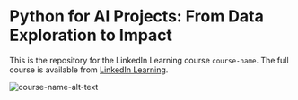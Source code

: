 # Python for AI Projects: From Data Exploration to Impact

This is the repository for the LinkedIn Learning course `course-name`. The full course is available from [LinkedIn Learning][lil-course-url].

![course-name-alt-text][lil-thumbnail-url]

[0]: # "Replace these placeholder URLs with actual course URLs"
[lil-course-url]: https://www.linkedin.com/learning/
[lil-thumbnail-url]: http://
